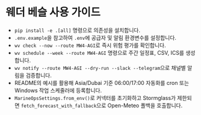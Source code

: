 # 웨더 베슬 사용 가이드

- `pip install -e .[all]` 명령으로 의존성을 설치합니다.
- `.env.example`을 참고하여 `.env`에 공급자 및 알림 환경변수를 설정합니다.
- `wv check --now --route MW4-AGI`로 즉시 위험 평가를 확인합니다.
- `wv schedule --week --route MW4-AGI` 명령으로 주간 일정표, CSV, ICS를 생성합니다.
- `wv notify --route MW4-AGI --dry-run --slack --telegram`으로 채널별 알림을 검증합니다.
- README의 예시를 활용해 Asia/Dubai 기준 06:00/17:00 자동화를 cron 또는 Windows 작업 스케줄러에 등록합니다.
- `MarineOpsSettings.from_env()`로 커넥터를 초기화하고 Stormglass가 제한되면 `fetch_forecast_with_fallback`으로 Open-Meteo 폴백을 호출합니다.
